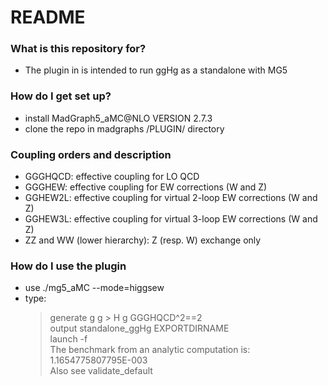 # README #


### What is this repository for? ###

* The plugin in is intended to run ggHg as a standalone with MG5

### How do I get set up? ###

* install MadGraph5_aMC@NLO VERSION 2.7.3
* clone the repo in madgraphs /PLUGIN/ directory

### Coupling orders and description ###
* GGGHQCD: effective coupling for LO QCD    
* GGGHEW: effective coupling for EW corrections (W and Z)   
* GGHEW2L: effective coupling for virtual 2-loop EW corrections (W and Z)        
* GGHEW3L: effective coupling for virtual 3-loop EW corrections (W and Z)        
* ZZ and WW (lower hierarchy): Z (resp. W) exchange only    

### How do I use the plugin ###
* use ./mg5_aMC --mode=higgsew 
* type:    
    > generate g g > H g GGGHQCD^2==2  
    > output standalone_ggHg EXPORTDIRNAME  
    > launch -f  
    > The benchmark from an analytic computation is: 1.1654775807795E-003  
    > Also see validate_default

